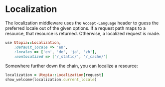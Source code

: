 # Localization

The localization middleware uses the `Accept-Language` header to guess the preferred locale out of the given options. If a request path maps to a resource, that resource is returned. Otherwise, a localized request is made.

```ruby
use Utopia::Localization,
	:default_locale => 'en',
	:locales => ['en', 'de', 'ja', 'zh'],
	:nonlocalized => ['/_static/', '/_cache/']
```

Somewhere further down the chain, you can localize a resource:

```ruby
localization = Utopia::Localization[request]
show_welcome(localization.current_locale)
```
